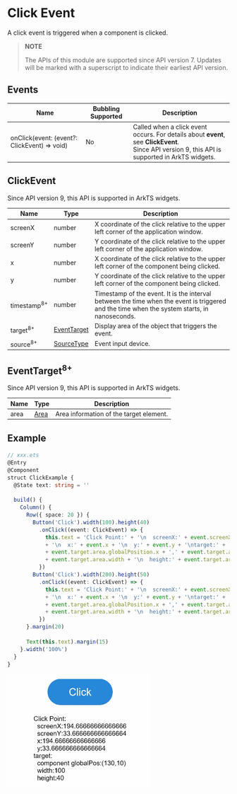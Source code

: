 # Click Event

A click event is triggered when a component is clicked.

>  **NOTE**
>
>  The APIs of this module are supported since API version 7. Updates will be marked with a superscript to indicate their earliest API version.


## Events

| Name                                      | Bubbling Supported| Description                             |
| ---------------------------------------- | ---- | --------------------------------- |
| onClick(event: (event?: ClickEvent) =&gt; void) | No   | Called when a click event occurs. For details about **event**, see **ClickEvent**.<br>Since API version 9, this API is supported in ArkTS widgets.|

## ClickEvent

Since API version 9, this API is supported in ArkTS widgets.

| Name           | Type                                | Description                                                    |
| ------------------- | ------------------------------------ | -------------------------------------------------------- |
| screenX             | number                               | X coordinate of the click relative to the upper left corner of the application window.                     |
| screenY             | number                               | Y coordinate of the click relative to the upper left corner of the application window.                     |
| x                   | number                               | X coordinate of the click relative to the upper left corner of the component being clicked.                   |
| y                   | number                               | Y coordinate of the click relative to the upper left corner of the component being clicked.                   |
| timestamp<sup>8+</sup> | number | Timestamp of the event. It is the interval between the time when the event is triggered and the time when the system starts, in nanoseconds.|
| target<sup>8+</sup> | [EventTarget](#eventtarget8) | Display area of the object that triggers the event.|
| source<sup>8+</sup> | [SourceType](ts-gesture-settings.md#sourcetype)| Event input device.|

## EventTarget<sup>8+</sup>

Since API version 9, this API is supported in ArkTS widgets.

| Name  | Type                     | Description        |
| ---- | ------------------------- | ---------- |
| area | [Area](ts-types.md#area8) | Area information of the target element.|



## Example

```ts
// xxx.ets
@Entry
@Component
struct ClickExample {
  @State text: string = ''

  build() {
    Column() {
      Row({ space: 20 }) {
        Button('Click').width(100).height(40)
          .onClick((event: ClickEvent) => {
            this.text = 'Click Point:' + '\n  screenX:' + event.screenX + '\n  screenY:' + event.screenY
            + '\n  x:' + event.x + '\n  y:' + event.y + '\ntarget:' + '\n  component globalPos:('
            + event.target.area.globalPosition.x + ',' + event.target.area.globalPosition.y + ')\n  width:'
            + event.target.area.width + '\n  height:' + event.target.area.height + '\ntimestamp' + event.timestamp;
          })
        Button('Click').width(200).height(50)
          .onClick((event: ClickEvent) => {
            this.text = 'Click Point:' + '\n  screenX:' + event.screenX + '\n  screenY:' + event.screenY
            + '\n  x:' + event.x + '\n  y:' + event.y + '\ntarget:' + '\n  component globalPos:('
            + event.target.area.globalPosition.x + ',' + event.target.area.globalPosition.y + ')\n  width:'
            + event.target.area.width + '\n  height:' + event.target.area.height + '\ntimestamp' + event.timestamp;
          })
      }.margin(20)

      Text(this.text).margin(15)
    }.width('100%')
  }
}
```


![en-us_image_0000001256858383](figures/en-us_image_0000001256858383.gif)
